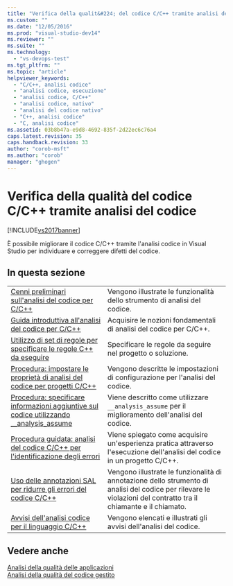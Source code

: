```yaml
---
title: "Verifica della qualit&#224; del codice C/C++ tramite analisi del codice | Microsoft Docs"
ms.custom: ""
ms.date: "12/05/2016"
ms.prod: "visual-studio-dev14"
ms.reviewer: ""
ms.suite: ""
ms.technology: 
  - "vs-devops-test"
ms.tgt_pltfrm: ""
ms.topic: "article"
helpviewer_keywords: 
  - "C/C++, analisi codice"
  - "analisi codice, esecuzione"
  - "analisi codice, C/C++"
  - "analisi codice, nativo"
  - "analisi del codice nativo"
  - "C++, analisi codice"
  - "C, analisi codice"
ms.assetid: 03b8b47a-e9d8-4692-835f-2d22ec6c76a4
caps.latest.revision: 35
caps.handback.revision: 33
author: "corob-msft"
ms.author: "corob"
manager: "ghogen"
---
```

# Verifica della qualit&#224; del codice C/C++ tramite analisi del codice
[!INCLUDE[vs2017banner](../code-quality/includes/vs2017banner.md)]

È possibile migliorare il codice C\/C\+\+ tramite l'analisi codice in Visual Studio per individuare e correggere difetti del codice.  
  
## In questa sezione  
  
|||  
|-|-|  
|[Cenni preliminari sull'analisi del codice per C\/C\+\+](../code-quality/code-analysis-for-c-cpp-overview.md)|Vengono illustrate le funzionalità dello strumento di analisi del codice.|  
|[Guida introduttiva all'analisi del codice per C\/C\+\+](../code-quality/quick-start-code-analysis-for-c-cpp.md)|Acquisire le nozioni fondamentali di analisi del codice per C\/C\+\+.|  
|[Utilizzo di set di regole per specificare le regole C\+\+ da eseguire](../code-quality/using-rule-sets-to-specify-the-cpp-rules-to-run.md)|Specificare le regole da seguire nel progetto o soluzione.|  
|[Procedura: impostare le proprietà di analisi del codice per progetti C\/C\+\+](../code-quality/how-to-set-code-analysis-properties-for-c-cpp-projects.md)|Vengono descritte le impostazioni di configurazione per l'analisi del codice.|  
|[Procedura: specificare informazioni aggiuntive sul codice utilizzando \_\_analysis\_assume](../code-quality/how-to-specify-additional-code-information-by-using-analysis-assume.md)|Viene descritto come utilizzare `__analysis_assume` per il miglioramento dell'analisi del codice.|  
|[Procedura guidata: analisi del codice C\/C\+\+ per l'identificazione degli errori](../code-quality/walkthrough-analyzing-c-cpp-code-for-defects.md)|Viene spiegato come acquisire un'esperienza pratica attraverso l'esecuzione dell'analisi del codice in un progetto C\/C\+\+.|  
|[Uso delle annotazioni SAL per ridurre gli errori del codice C\/C\+\+](../code-quality/using-sal-annotations-to-reduce-c-cpp-code-defects.md)|Vengono illustrate le funzionalità di annotazione dello strumento di analisi del codice per rilevare le violazioni del contratto tra il chiamante e il chiamato.|  
|[Avvisi dell'analisi codice per il linguaggio C\/C\+\+](../code-quality/code-analysis-for-c-cpp-warnings.md)|Vengono elencati e illustrati gli avvisi dell'analisi del codice.|  
  
## Vedere anche  
 [Analisi della qualità delle applicazioni](../code-quality/analyzing-application-quality-by-using-code-analysis-tools.md)   
 [Analisi della qualità del codice gestito](../code-quality/analyzing-managed-code-quality-by-using-code-analysis.md)